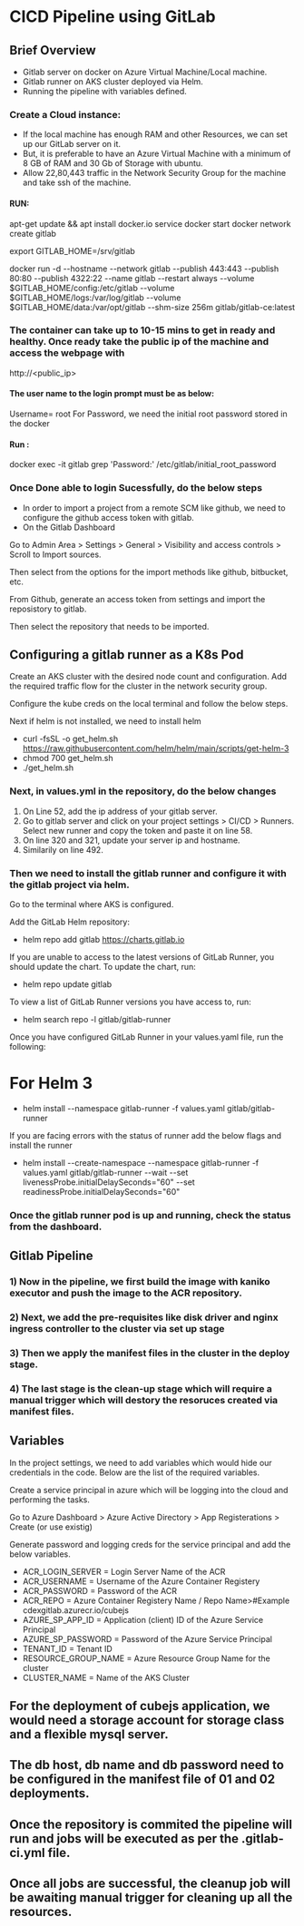#  CICD Pipeline using GitLab

## Brief Overview 
- Gitlab server on docker on Azure Virtual Machine/Local machine.
- Gitlab runner on AKS cluster deployed via Helm.
- Running the pipeline with variables defined.

### Create a Cloud  instance:
- If the local machine has enough RAM and other Resources, we can set up our GitLab server on it.
- But, it is preferable to have an Azure Virtual Machine with a minimum of 8 GB of RAM and 30 Gb of Storage with ubuntu.
- Allow 22,80,443 traffic in the Network Security Group for the machine and take ssh of the machine.

#### RUN:

apt-get update && apt install docker.io
service docker start
docker network create gitlab

export GITLAB_HOME=/srv/gitlab

docker run -d   --hostname <hostname> --network gitlab   --publish 443:443 --publish 80:80 --publish 4322:22   --name gitlab   --restart always   --volume $GITLAB_HOME/config:/etc/gitlab   --volume $GITLAB_HOME/logs:/var/log/gitlab   --volume $GITLAB_HOME/data:/var/opt/gitlab   --shm-size 256m   gitlab/gitlab-ce:latest

### The container can take up to 10-15 mins to get in ready and healthy. Once ready take the public ip of the machine and access the webpage with

http://<public_ip>

#### The user name to the login prompt must be as below:
 Username= root
 For Password, we need the initial root password stored in  the docker 
 #### Run :

 docker exec -it gitlab grep 'Password:' /etc/gitlab/initial_root_password

### Once Done able to login Sucessfully, do the below steps

- In order to import a project from a remote SCM like github, we need to configure the github access token with gitlab.
- On the Gitlab Dashboard

Go to Admin Area > Settings > General > Visibility and access controls > Scroll to Import sources.

Then select from the options for the import methods like github, bitbucket, etc.

From Github, generate an access token from settings and import the reposistory to gitlab.

Then select the repository that needs to be imported.


## Configuring a gitlab runner as a K8s Pod

Create an AKS cluster with the desired node count and configuration. Add the required traffic flow for the cluster in the network security group.

Configure the kube creds on the local terminal and follow the below steps.

Next if helm is not installed, we need to install helm


 - curl -fsSL -o get_helm.sh https://raw.githubusercontent.com/helm/helm/main/scripts/get-helm-3
 - chmod 700 get_helm.sh
 - ./get_helm.sh

### Next, in values.yml in the repository, do the below changes
1) On Line 52, add the ip address of your gitlab server.
2) Go to gitlab server and click on your project settings > CI/CD > Runners. Select new runner and copy the token and paste it on line 58.
3) On line 320 and 321, update your server ip and hostname.
4) Similarily on line 492.

### Then we need to install the gitlab runner and configure it with the gitlab project via helm.

Go to the terminal where AKS is configured.

Add the GitLab Helm repository:

- helm repo add gitlab https://charts.gitlab.io

If you are unable to access to the latest versions of GitLab Runner, you should update the chart. To update the chart, run:

- helm repo update gitlab

To view a list of GitLab Runner versions you have access to, run:

- helm search repo -l gitlab/gitlab-runner

Once you have configured GitLab Runner in your values.yaml file, run the following:

# For Helm 3
- helm install --namespace <NAMESPACE> gitlab-runner -f values.yaml gitlab/gitlab-runner

If you are facing errors with the status of runner add the below flags and install the runner

- helm install --create-namespace --namespace <NAMESPACE> gitlab-runner -f values.yaml gitlab/gitlab-runner --wait  --set livenessProbe.initialDelaySeconds="60" --set readinessProbe.initialDelaySeconds="60"


### Once the gitlab runner pod is up and running, check the status from the dashboard. 

## Gitlab Pipeline

### 1) Now in the pipeline, we first build the image with kaniko executor and push the image to the ACR repository.

### 2) Next, we add the pre-requisites like disk driver and nginx ingress controller to the cluster via set up stage

### 3) Then we apply the manifest files in the cluster in the deploy stage.

### 4) The last stage is the clean-up stage which will require a manual trigger which will destory the resoruces created via manifest files.


## Variables

In the project settings, we need to add variables which would hide our credentials in the code. Below are the list of the required variables.

Create a service principal in azure which will be logging into the cloud and performing the tasks.

Go to Azure Dashboard > Azure Active Directory > App Registerations > Create (or use existig)

Generate password and logging creds for the service principal and add the below variables.

- ACR_LOGIN_SERVER = Login Server Name of the ACR
- ACR_USERNAME = Username of the Azure Container Registery
- ACR_PASSWORD = Password of the ACR
- ACR_REPO = Azure Container Registery Name / Repo Name>#Example cdexgitlab.azurecr.io/cubejs
- AZURE_SP_APP_ID = Application (client) ID of the Azure Service Principal
- AZURE_SP_PASSWORD = Password of the Azure Service Principal
- TENANT_ID = Tenant ID
- RESOURCE_GROUP_NAME = Azure Resource Group Name for the cluster
- CLUSTER_NAME = Name of the AKS Cluster

## For the deployment of cubejs application, we would need a storage account for storage class and a flexible mysql server.
## The db host, db name and db password need to be configured in the manifest file of 01 and 02 deployments.

## Once the repository is commited the pipeline will run and jobs will be executed as per the .gitlab-ci.yml file.

## Once all jobs are successful, the cleanup job will be awaiting manual trigger for cleaning up all the resources.
